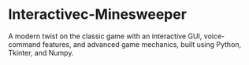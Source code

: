 # Interactivec-Minesweeper
A modern twist on the classic game with an interactive GUI, voice-command features, and advanced game mechanics, built using Python, Tkinter, and Numpy.
